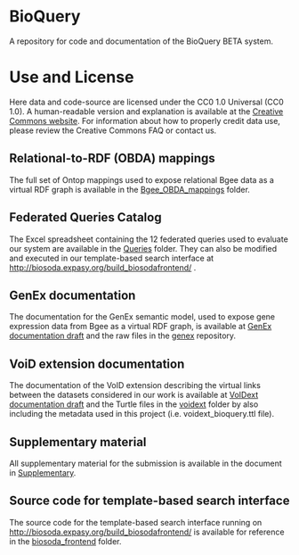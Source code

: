 # BioQuery 
A repository for code and documentation of the BioQuery BETA system.

# Use and License

Here data and code-source are licensed under the CC0 1.0 Universal (CC0 1.0). A human-readable version and explanation is available at the 
[Creative Commons website](https://creativecommons.org/publicdomain/zero/1.0/deed.en). For information about how to properly credit data use, 
please review the Creative Commons FAQ or contact us.

## Relational-to-RDF (OBDA) mappings

The full set of Ontop mappings used to expose relational Bgee data as a virtual RDF graph is available in the [Bgee_OBDA_mappings](https://github.com/biosoda/bioquery/tree/master/Bgee_OBDA_mappings) folder.

## Federated Queries Catalog

The Excel spreadsheet containing the 12 federated queries used to evaluate our system are available in the [Queries](https://github.com/biosoda/bioquery/tree/master/Queries) folder. They can also be modified and executed in our template-based search interface at http://biosoda.expasy.org/build_biosodafrontend/ .

## GenEx documentation

The documentation for the GenEx semantic model, used to expose gene expression data from Bgee as a virtual RDF graph, is available at [GenEx documentation draft](https://biosoda.github.io/genex/) and the raw files in the [genex](https://github.com/biosoda/genex) repository.

## VoiD extension documentation

The documentation of the VoID extension describing the virtual links between the datasets considered in our work is available at [VoIDext documentation draft](https://biosoda.github.io/bioquery/) and the Turtle files in the [voidext](https://github.com/biosoda/bioquery/tree/master/voidext) folder by also including the metadata used in this project (i.e. voidext_bioquery.ttl file).

## Supplementary material

All supplementary material for the submission is available in the document in [Supplementary](https://github.com/biosoda/bioquery/tree/master/Supplementary).

## Source code for template-based search interface

The source code for the template-based search interface running on http://biosoda.expasy.org/build_biosodafrontend/ is available for reference in the [biosoda_frontend](biosoda_frontend) folder.
